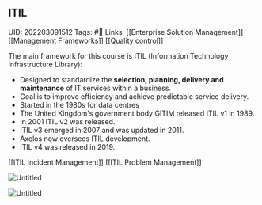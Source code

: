## ITIL
UID: 202203091512
Tags: #🌱 
Links: [[Enterprise Solution Management]] [[Management Frameworks]] [[Quality control]]

The main framework for this course is ITIL (Information Technology Infrastructure Library):

- Designed to standardize the **selection, planning, delivery and maintenance** of IT services within a business.
- Goal is to improve efficiency and achieve predictable service delivery.
- Started in the 1980s for data centres
- The United Kingdom's government body GITIM released ITIL v1 in 1989.
- In 2001 ITIL v2 was released.
- ITIL v3 emerged in 2007 and was updated in 2011.
- Axelos now oversees ITIL development.
- ITIL v4 was released in 2019.

[[ITIL Incident Management]]
[[ITIL Problem Management]]

![Untitled](Enterprise%20d1a41/Untitled%208.png)

![Untitled](Enterprise%20d1a41/Untitled%209.png)

